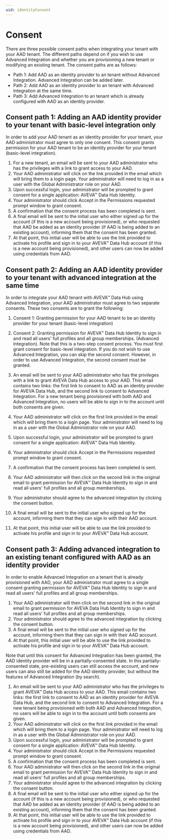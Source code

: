 ```yaml
---
uid: identityConsent
---
```


# Consent

There are three possible consent paths when integrating your tenant with your AAD tenant. The different paths depend on if you wish to use Advanced Integration and whether you are provisioning a new tenant or modifying an existing tenant. The consent paths are as follows:

* Path 1: Add AAD as an identity provider to an tenant without Advanced Integration. Advanced Integration can be added later.
* Path 2: Add AAD as an identity provider to an tenant with Advanced Integration at the same time.
* Path 3: Add Advanced Integration to an tenant which is already configured with AAD as an identity provider.

## Consent path 1: Adding an AAD identity provider to your tenant with basic-level integration only

In order to add your AAD tenant as an identity provider for your tenant, your AAD administrator must agree to only one consent. This consent grants permission for your AAD tenant to be an identity provider for your tenant (basic-level integration).

1. For a new tenant, an email will be sent to your AAD administrator who has the privileges with a link to grant access to your AAD.
1. Your AAD administrator will click on the link provided in the email which will bring them to a login page. Your administrator will need to log in as a user with the Global Administrator role on your AAD.
1. Upon successful login, your administrator will be prompted to grant consent for a single application: AVEVA&trade; Data Hub Identity.
1. Your administrator should click Accept in the Permissions requested prompt window to grant consent.
1. A confirmation that the consent process has been completed is sent.
1. A final email will be sent to the initial user who either signed up for the account (if this is a new account being provisioned), or who requested that AAD be added as an identity provider (if AAD is being added to an existing account), informing them that the consent has been granted.
1. At that point, this initial user will be able to use the link provided to activate his profile and sign in to your AVEVA&trade; Data Hub account (if this is a new account being provisioned), and other users can now be added using credentials from AAD.

## Consent path 2: Adding an AAD identity provider to your tenant with advanced integration at the same time

In order to integrate your AAD tenant with AVEVA&trade; Data Hub using Advanced Integration, your AAD administrator must agree to two separate consents. These two consents are to grant the following:

1. Consent 1: Granting permission for your AAD tenant to be an identity provider for your tenant (basic-level integration)
1. Consent 2: Granting permission for AVEVA&trade; Data Hub Identity to sign in and read all users' full profiles and all group memberships. (Advanced Integration).
Note that this is a two-step consent process. You must first grant consent for basic-level integration. If you do not wish to use Advanced Integration, you can skip the second consent. However, in order to use Advanced Integration, the second consent must be granted.

1. An email will be sent to your AAD administrator who has the privileges with a link to grant AVEVA Data Hub access to your AAD. This email contains two links: the first link to consent to AAD as an identity provider for AVEVA Data Hub, and the second link to consent to Advanced Integration. For a new tenant being provisioned with both AAD and Advanced Integration, no users will be able to sign in to the account until both consents are given.
1. Your AAD administrator will click on the first link provided in the email which will bring them to a login page. Your administrator will need to log in as a user with the Global Administrator role on your AAD.
1. Upon successful login, your administrator will be prompted to grant consent for a single application: AVEVA&trade; Data Hub Identity.
1. Your administrator should click Accept in the Permissions requested prompt window to grant consent.
1. A confirmation that the consent process has been completed is sent.
1. Your AAD administrator will then click on the second link in the original email to grant permission for AVEVA&trade; Data Hub Identity to sign in and read all users' full profiles and all group memberships.
1. Your administrator should agree to the advanced integration by clicking the consent button.
1. A final email will be sent to the initial user who signed up for the account, informing them that they can sign in with their AAD account.
1. At that point, this initial user will be able to use the link provided to activate his profile and sign in to your AVEVA&trade; Data Hub account.

## Consent path 3: Adding advanced integration to an existing tenant configured with AAD as an identity provider

In order to enable Advanced Integration on a tenant that is already provisioned with AAD, your AAD administrator must agree to a single consent granting permission for AVEVA&trade; Data Hub Identity to sign in and read all users' full profiles and all group memberships.

1. Your AAD administrator will then click on the second link in the original email to grant permission for AVEVA Data Hub Identity to sign in and read all users' full profiles and all group memberships.
1. Your administrator should agree to the advanced integration by clicking the consent button.
1. A final email will be sent to the initial user who signed up for the account, informing them that they can sign in with their AAD account.
1. At that point, this initial user will be able to use the link provided to activate his profile and sign in to your AVEVA&trade; Data Hub account.

Note that until this consent for Advanced Integration has been granted, the AAD identity provider will be in a partially-consented state. In this partially-consented state, pre-existing users can still access the account, and new users can also still be added for the AAD identity provider, but without the features of Advanced Integration (by search).

1. An email will be sent to your AAD administrator who has the privileges to grant AVEVA&trade; Data Hub access to your AAD. This email contains two links: the first link to consent to AAD as an identity provider for AVEVA Data Hub, and the second link to consent to Advanced Integration. For a new tenant being provisioned with both AAD and Advanced Integration, no users will be able to sign in to the account until both consents are given.
1. Your AAD administrator will click on the first link provided in the email which will bring them to a login page. Your administrator will need to log in as a user with the Global Administrator role on your AAD.
1. Upon successful login, your administrator will be prompted to grant consent for a single application: AVEVA&trade; Data Hub Identity.
1. Your administrator should click Accept in the Permissions requested prompt window to grant consent.
1. A confirmation that the consent process has been completed is sent.
1. Your AAD administrator will then click on the second link in the original email to grant permission for AVEVA&trade; Data Hub Identity to sign in and read all users' full profiles and all group memberships.
1. Your administrator should agree to the advanced integration by clicking the consent button.
1. A final email will be sent to the initial user who either signed up for the account (if this is a new account being provisioned), or who requested that AAD be added as an identity provider (if AAD is being added to an existing account), informing them that the consent has been granted.
1. At that point, this initial user will be able to use the link provided to activate his profile and sign in to your AVEVA&trade; Data Hub account (if this is a new account being provisioned), and other users can now be added using credentials from AAD.
